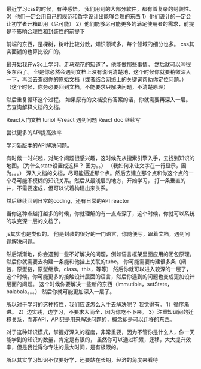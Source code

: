  最近学习css的时候，有种感悟。
 我们用到的大部分软件，都有着复杂的封装性。
 0）他们一定会用自己的规范和哲学设计出能够合理的东西
 1）他们设计的一定会让初学者开箱即用（尽可能）
 2）他们能够尽可能更多的满足使用者的需求，前提是不影响合理性和封装性的前提下

 前端的东西，是棵树，树叶比较分散，知识领域多，每个领域的细分也多。
 css其实面铺的也算比较广的。

 最开始我在w3c上学习。走马观花的知道了，他能做那些事情。
 然后就可以写很多东西了。
 但是你必然会遇到文档上没有说明清楚地，这个时候你就要稍微深入一下，再回去查阅你的原始文档（或者结合网络上的关键词帮助你定位问题。）
（这个时候，你务必要回到文档，不能要求只解决问题，不清楚原理）

 然后重复循环这个过程。
 如果原有的文档没有答案的话，你就需要再深入一层。去查询解释文档的文档。





 React入门文档 turiol
 写react
 遇到问题
 React doc
 继续写

 尝试更多的API提高效率

学习新版本的API解决问题。


有时候一时兴起，对某个问题很感兴趣，这时候先从搜索引擎入手，去找到知识的地图。（为什么state设置成这样？ 因为。。）
（我如何来让文字在一行显示，因为。。。）
深入文档的文档，尽可能逼近那个点。然后去建立那个点和你这个点的一个尽可能不模糊的知识关系。然后从最浅层的地方，开始学习，
打一条垂直的井，不需要速成，但可以试着构建出来关系。

然后继续回到日常的coding，还有日常的API reactor

当你这种点越打越多的时候，你就理解的有一点点深了，这个时候，你就可以系统的攻克深一层的文档了。

js其实也是类似的。
他是封装的很好的一门语言，你随便写，跟着文档，遇到问题解决问题。

然后渐渐地，你会遇到一些不好解决的问题，例如语言框架里面应用的闭包原理。
然后你就需要去构建一条能和他挂上关联的tube。
你可能需要构建很多条（闭包，原型链，原型继承，class，this，等等）
然后你就可以进入较深的一层了，这个时候，你可能更多的接触设计层面的语言，然后你遇到的问题也变成更加设计层面的问题。
这个时候你要解决一些新的东西（immutible，setState，balabala。。。）
然后你就可能更加深入一层了。

所以对于学习的这种特性，我们应该怎么入手去解决呢？
我觉得有。
1）循序渐进。
2）边实践，边学习，不要求大而全，因为你吃不下来。
3）注重知识间的迁移关系，而非API，API只是用来解决问题的，概念却是可以迁移的东西。

对于这种知识模式，掌握好深入的程度，非常重要，因为不管你是什么人，你一天能学到的知识的数量，肯定是有限的，
虽然你可以通过积累，迁移，大大提升效率，但是我觉得你专注的最大时间，是有极限的。

所以其实学习知识不仅要好学，还要站在长期，经济的角度来看待



